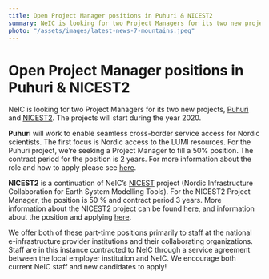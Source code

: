 ```yaml
---
title: Open Project Manager positions in Puhuri & NICEST2
summary: NeIC is looking for two Project Managers for its two new projects, Puhuri and NICEST2. The projects will start in 2020. Puhuri will work to enable seamless cross-border service access for Nordic scientists. NICEST2 is a continuation of NeIC’s NICEST project. We encourage both current NeIC staff and new candidates to apply.
photo: "/assets/images/latest-news-7-mountains.jpeg"
---
```


Open Project Manager positions in Puhuri & NICEST2
===============================

NeIC is looking for two Project Managers for its two new projects, [Puhuri](https://neic.no/puhuri/) and [NICEST2](https://neic.no/nicest2/). The projects will start during the year 2020.

**Puhuri** will work to enable seamless cross-border service access for Nordic scientists. The first focus is Nordic access to the LUMI resources. For the Puhuri project, we’re seeking a Project Manager to fill a 50% position. The contract period for the position is 2 years. For more information about the role and how to apply please see [here](https://wiki.neic.no/w/ext/img_auth.php/7/7a/200121-Puhuri-Open-position-announcement.docx.pdf). 

**NICEST2** is a continuation of NeIC’s [NICEST](https://neic.no/nicest/) project (Nordic Infrastructure Collaboration for Earth System Modelling Tools). For the NICEST2 Project Manager, the position is 50 % and contract period 3 years. More information about the NICEST2 project can be found [here](https://neic.no/nicest2/), and information about the position and applying [here](https://wiki.neic.no/w/ext/img_auth.php/8/8c/200121-NICEST2-Open-position-announcement-.docx.pdf).

We offer both of these part-time positions primarily to staff at the national e-infrastructure provider institutions and their collaborating organizations. Staff are in this instance contracted to NeIC through a service agreement between the local employer institution and NeIC. We encourage both current NeIC staff and new candidates to apply!
